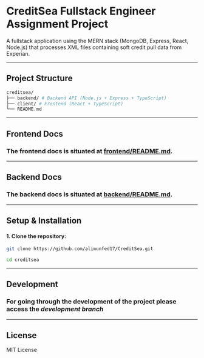 # CreditSea Fullstack Engineer Assignment Project

A fullstack application using the MERN stack (MongoDB, Express, React, Node.js) that processes XML files containing soft credit pull data from Experian.

---

## Project Structure
```bash
creditsea/
├── backend/ # Backend API (Node.js + Express + TypeScript)
├── client/ # Frontend (React + TypeScript)
└── README.md
```

---

## Frontend Docs

### The frontend docs is situated at [frontend/README.md](./frontend/README.md).

---

## Backend Docs

### The backend docs is situated at [backend/README.md](./backend/README.md).

--- 

## Setup & Installation

#### 1. Clone the repository:
```bash
git clone https://github.com/alimunfed17/CreditSea.git

cd creditsea
```

---

## Development 

### For going through the development of the project please access the ***development branch***

---

## License

MIT License

